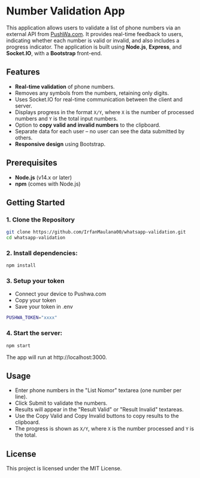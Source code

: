# Number Validation App

This application allows users to validate a list of phone numbers via an external API from <a href="https://pushwa.com/">PushWa.com</a>. It provides real-time feedback to users, indicating whether each number is valid or invalid, and also includes a progress indicator. The application is built using **Node.js**, **Express**, and **Socket.IO**, with a **Bootstrap** front-end.

## Features

- **Real-time validation** of phone numbers.
- Removes any symbols from the numbers, retaining only digits.
- Uses Socket.IO for real-time communication between the client and server.
- Displays progress in the format `X/Y`, where `X` is the number of processed numbers and `Y` is the total input numbers.
- Option to **copy valid and invalid numbers** to the clipboard.
- Separate data for each user – no user can see the data submitted by others.
- **Responsive design** using Bootstrap.

## Prerequisites

- **Node.js** (v14.x or later)
- **npm** (comes with Node.js)

## Getting Started

### 1. Clone the Repository

```bash
git clone https://github.com/IrfanMaulana00/whatsapp-validation.git
cd whatsapp-validation
```

### 2. Install dependencies:

``` bash
npm install
```

### 3. Setup your token
- Connect your device to Pushwa.com
- Copy your token
- Save your token in .env
``` bash
PUSHWA_TOKEN="xxxx"
```

### 4. Start  the server:

``` bash
npm start
```
The app will run at http://localhost:3000.

## Usage
- Enter phone numbers in the "List Nomor" textarea (one number per line).
- Click Submit to validate the numbers.
- Results will appear in the "Result Valid" or "Result Invalid" textareas.
- Use the Copy Valid and Copy Invalid buttons to copy results to the clipboard.
- The progress is shown as `X/Y`, where `X` is the number processed and `Y` is the total.

## License
This project is licensed under the MIT License.
